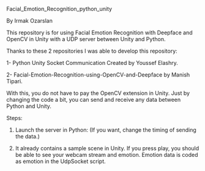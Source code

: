 Facial_Emotion_Recognition_python_unity


By Irmak Ozarslan


This repository is for using Facial Emotion Recognition with Deepface and OpenCV in Unity with a UDP server between Unity and Python.

Thanks to these 2 repositories I was able to develop this repository: 

1- Python Unity Socket Communication Created by Youssef Elashry.


2- Facial-Emotion-Recognition-using-OpenCV-and-Deepface by Manish Tipari.

With this, you do not have to pay the OpenCV extension in Unity. Just by changing the code a bit, you can send and receive any data between Python and Unity.

Steps:

1. Launch the server in Python: (If you want, change the timing of sending the data.)

  
2. It already contains a sample scene in Unity. If you press play, you should be able to see your webcam stream and emotion. Emotion data is coded as emotion in the UdpSocket script.







